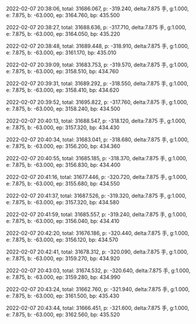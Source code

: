 2022-02-07 20:38:06, total: 31686.067, p: -319.240, delta:7.875 手, g:1.000, e: 7.875, b: -63.000, ep: 3164.760, bp: 435.500

2022-02-07 20:38:27, total: 31688.636, p: -317.710, delta:7.875 手, g:1.000, e: 7.875, b: -63.000, ep: 3164.050, bp: 435.220

2022-02-07 20:38:48, total: 31689.448, p: -318.910, delta:7.875 手, g:1.000, e: 7.875, b: -63.000, ep: 3161.170, bp: 435.010

2022-02-07 20:39:09, total: 31683.753, p: -319.570, delta:7.875 手, g:1.000, e: 7.875, b: -63.000, ep: 3158.510, bp: 434.760

2022-02-07 20:39:31, total: 31689.292, p: -318.550, delta:7.875 手, g:1.000, e: 7.875, b: -63.000, ep: 3158.410, bp: 434.620

2022-02-07 20:39:52, total: 31695.822, p: -317.760, delta:7.875 手, g:1.000, e: 7.875, b: -63.000, ep: 3158.240, bp: 434.500

2022-02-07 20:40:13, total: 31688.547, p: -318.120, delta:7.875 手, g:1.000, e: 7.875, b: -63.000, ep: 3157.320, bp: 434.430

2022-02-07 20:40:34, total: 31683.041, p: -318.680, delta:7.875 手, g:1.000, e: 7.875, b: -63.000, ep: 3156.200, bp: 434.360

2022-02-07 20:40:55, total: 31685.185, p: -318.370, delta:7.875 手, g:1.000, e: 7.875, b: -63.000, ep: 3156.830, bp: 434.400

2022-02-07 20:41:16, total: 31677.446, p: -320.720, delta:7.875 手, g:1.000, e: 7.875, b: -63.000, ep: 3155.680, bp: 434.550

2022-02-07 20:41:37, total: 31687.526, p: -319.320, delta:7.875 手, g:1.000, e: 7.875, b: -63.000, ep: 3157.320, bp: 434.580

2022-02-07 20:41:59, total: 31685.557, p: -319.240, delta:7.875 手, g:1.000, e: 7.875, b: -63.000, ep: 3156.040, bp: 434.410

2022-02-07 20:42:20, total: 31676.186, p: -320.440, delta:7.875 手, g:1.000, e: 7.875, b: -63.000, ep: 3156.120, bp: 434.570

2022-02-07 20:42:41, total: 31678.312, p: -320.090, delta:7.875 手, g:1.000, e: 7.875, b: -63.000, ep: 3159.270, bp: 434.920

2022-02-07 20:43:03, total: 31674.532, p: -320.640, delta:7.875 手, g:1.000, e: 7.875, b: -63.000, ep: 3159.280, bp: 434.990

2022-02-07 20:43:24, total: 31662.760, p: -321.940, delta:7.875 手, g:1.000, e: 7.875, b: -63.000, ep: 3161.500, bp: 435.430

2022-02-07 20:43:44, total: 31666.451, p: -321.600, delta:7.875 手, g:1.000, e: 7.875, b: -63.000, ep: 3162.560, bp: 435.520